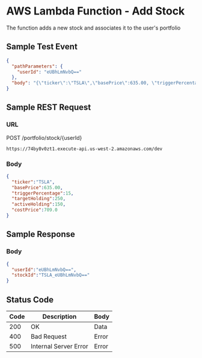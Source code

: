 # AWS Lambda Function - Add Stock
The function adds a new stock and associates it to the user's portfolio  

## Sample Test Event
```json
{
  "pathParameters": {
    "userId": "eUBhLmNvbQ=="
  },
  "body": "{\"ticker\":\"TSLA\",\"basePrice\":635.00, \"triggerPercentage\":15, \"targetHolding\":250, \"activeHolding\":150, \"costPrice\":709.0}"
}
```

## Sample REST Request
### URL
POST /portfolio/stock/{userId}
```
https://74by8v0zt1.execute-api.us-west-2.amazonaws.com/dev
```
### Body
```json
{
  "ticker":"TSLA",
  "basePrice":635.00, 
  "triggerPercentage":15, 
  "targetHolding":250, 
  "activeHolding":150, 
  "costPrice":709.0
}
````

## Sample Response
### Body
```json
{
  "userId":"eUBhLmNvbQ==",
  "stockId":"TSLA_eUBhLmNvbQ=="
}
```
## Status Code
Code | Description | Body
------------ | ------------- | -----------
200 | OK | Data
400 | Bad Request | Error
500 | Internal Server Error |Error